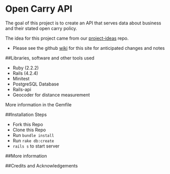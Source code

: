 # Open Carry API

The goal of this project is to create an API that serves data about business and their stated open carry policy.

The idea for this project came from our [project-ideas](https://github.com/open-austin/project-ideas/issues/43) repo.

- Please see the github [wiki](https://github.com/open-austin/open-carry/wiki) for this site for anticipated changes and notes

##Libraries, software and other tools used
- Ruby (2.2.2)
- Rails (4.2.4)
- Minitest
- PostgreSQL Database
- Rails-api
- Geocoder for distance measurement

More information in the Gemfile

##Installation Steps
- Fork this Repo
- Clone this Repo
- Run `bundle install`
- Run `rake db:create`
- `rails s` to start server

##More information


##Credits and Acknowledgements
